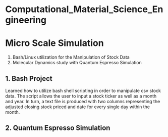 # Computational_Material_Science_Engineering

# Micro Scale Simulation

1. Bash/Linux utilization for the Manipulation of Stock Data
2. Molecular Dynamics study with Quantum Espresso Simulation


## 1. Bash Project
Learned how to utilize bash shell scripting in order to manipulate csv stock data. The script allows the user to input a stock ticker as well as a month and year. In turn, a text file is produced with two columns representing the adjusted closing stock priced and date for every single day within the month.

## 2. Quantum Espresso Simulation
